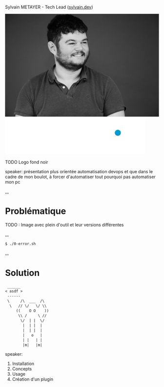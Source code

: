 Sylvain METAYER - Tech Lead ([sylvain.dev](https://sylvain.dev))

<img src="assets/img/photo.png" alt="Photo" id="intro_photo">

<img src="assets/img/logo.png" alt="Logo onepoint" id="intro_logo_op">

TODO Logo fond noir

speaker: présentation plus orientée automatisation devops et que dans le cadre de mon boulot, à forcer d'automatiser tout pourquoi pas automatiser mon pc

,,,

# Problématique

TODO : Image avec plein d'outil et leur versions différentes

,,,

```bash
$ ./0-error.sh
```

,,,

# Solution

<!--
TODO
<img src="assets/img/asdf.png" alt="ASDF cowsay" id="asdf_cowsay">
-->

```shell
 ______
< asdf >
 ------
 \     /\  ___  /\
  \   // \/   \/ \\
     ((    O O    ))
      \\ /     \ //
       \/  | |  \/
        |  | |  |
        |  | |  |
        |   o   |
        | |   | |
        |m|   |m|
```

speaker:

1. Installation
2. Concepts
3. Usage
4. Création d'un plugin
